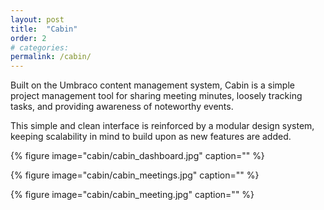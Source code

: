 ```yaml
---
layout: post
title:  "Cabin"
order: 2
# categories: 
permalink: /cabin/
---
```


Built on the Umbraco content management system, Cabin is a simple project management tool for sharing meeting minutes, loosely tracking tasks, and providing awareness of noteworthy events.

This simple and clean interface is reinforced by a modular design system, keeping scalability in mind to build upon as new features are added.

{% figure image="cabin/cabin_dashboard.jpg" caption="" %}

{% figure image="cabin/cabin_meetings.jpg" caption="" %}

{% figure image="cabin/cabin_meeting.jpg" caption="" %}
